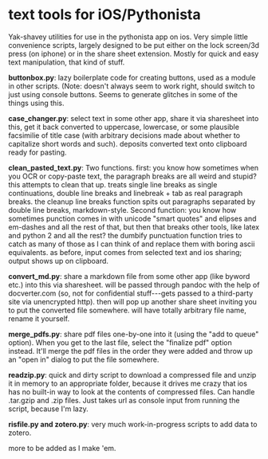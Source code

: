 # text tools for iOS/Pythonista
Yak-shavey utilities for use in the pythonista app on ios.  Very simple little convenience scripts, largely designed to be put either on the lock screen/3d press (on iphone) or in the share sheet extension.  Mostly for quick and easy text manipulation, that kind of stuff.  

**buttonbox.py**: lazy boilerplate code for creating buttons, used as a module in other scripts. (Note: doesn't always seem to work right, should switch to just using console buttons.  Seems to generate glitches in some of the things using this.

**case_changer.py**: select text in some other app, share it via sharesheet into this, get it back converted to uppercase, lowercase, or some plausible facsimilie of title case (with arbitrary decisions made about whether to capitalize short words and such).  deposits converted text onto clipboard ready for pasting.

**clean_pasted_text.py**: Two functions.  first: you know how sometimes when you OCR or copy-paste text, the paragraph breaks are all weird and stupid?  this attempts to clean that up.  treats single line breaks as single continuations, double line breaks and linebreak + tab as real paragraph breaks. the cleanup line breaks function spits out paragraphs separated by double line breaks, markdown-style.  Second function: you know how sometimes punction comes in with unicode "smart quotes" and elipses and em-dashes and all the rest of that, but then that breaks other tools, like latex and python 2 and all the rest?  the dumbify punctuation function tries to catch as many of those as I can think of and replace them with boring ascii equivalents.  as before, input comes from selected text and ios sharing; output shows up on clipboard.

**convert_md.py**: share a markdown file from some other app (like byword etc.) into this via sharesheet.  will be passed through pandoc with the help of docverter.com (so, not for confidential stuff---gets passed to a third-party site via unencrypted http).  then will pop up another share sheet inviting you to put the converted file somewhere.  will have totally arbitrary file name, rename it yourself.

**merge_pdfs.py**: share pdf files one-by-one into it (using the "add to queue" option).  When you get to the last file, select the "finalize pdf" option instead.  It'll merge the pdf files in the order they were added and throw up an "open in" dialog to put the file somewhere.

**readzip.py**: quick and dirty script to download a compressed file and unzip it in memory to an appropriate folder, because it drives me crazy that ios has no built-in way to look at the contents of compressed files.  Can handle .tar.gzip and .zip files.  Just takes url as console input from running the script, because I'm lazy.

**risfile.py and zotero.py**: very much work-in-progress scripts to add data to zotero.


more to be added as I make 'em.

